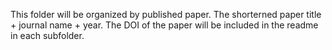 This folder will be organized by published paper. The shorterned paper title + journal name + year. The DOI of the paper will be included in the readme in each subfolder.
